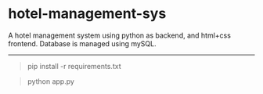 # hotel-management-sys
A hotel management system using python as backend, and html+css frontend. Database is managed using mySQL.

---
> pip install -r requirements.txt

> python app.py
